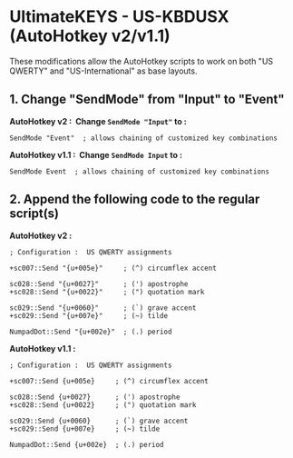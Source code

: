 # UltimateKEYS - US-KBDUSX (AutoHotkey v2/v1.1)

These modifications allow the AutoHotkey scripts to work on both "US QWERTY" and "US-International" as base layouts.

## 1. Change "SendMode" from "Input" to "Event"

**AutoHotkey v2&nbsp;: &nbsp;Change `SendMode "Input"` to&nbsp;:**

```autohotkey
SendMode "Event"  ; allows chaining of customized key combinations
```

**AutoHotkey v1.1&nbsp;: &nbsp;Change `SendMode Input` to&nbsp;:**

```autohotkey
SendMode Event  ; allows chaining of customized key combinations
```

## 2. Append the following code to the regular script(s)

**AutoHotkey v2&nbsp;:**

```autohotkey
; Configuration :  US QWERTY assignments

+sc007::Send "{u+005e}"     ; (^) circumflex accent

sc028::Send "{u+0027}"      ; (') apostrophe
+sc028::Send "{u+0022}"     ; (") quotation mark

sc029::Send "{u+0060}"      ; (`) grave accent
+sc029::Send "{u+007e}"     ; (~) tilde

NumpadDot::Send "{u+002e}"  ; (.) period
```

**AutoHotkey v1.1&nbsp;:**

```autohotkey
; Configuration :  US QWERTY assignments

+sc007::Send {u+005e}     ; (^) circumflex accent

sc028::Send {u+0027}      ; (') apostrophe
+sc028::Send {u+0022}     ; (") quotation mark

sc029::Send {u+0060}      ; (`) grave accent
+sc029::Send {u+007e}     ; (~) tilde

NumpadDot::Send {u+002e}  ; (.) period
```
